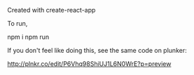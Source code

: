 Created with create-react-app

To run,

npm i
npm run

If you don't feel like doing this, see the same code on plunker:

http://plnkr.co/edit/P6Vhq98ShiUJ1L6N0WrE?p=preview
